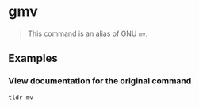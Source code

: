 # gmv

> This command is an alias of GNU `mv`.

## Examples

### View documentation for the original command

```bash
tldr mv
```
